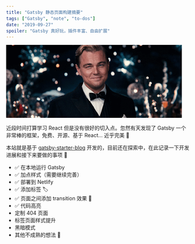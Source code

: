 ```yaml
---
title: "Gatsby 静态页面构建摘要"
tags: ["Gatsby", "note", "to-dos"]
date: "2019-09-27"
spoiler: "Gatsby 真好玩，插件丰富、自由扩展"
---
```


![Gatsby](gatsby.gif)

近段时间打算学习 React 但是没有很好的切入点。忽然有天发现了 Gatsby 一个非常棒的框架，免费、开源、基于 React... 近乎完美 💯

本站就是基于 [gatsby-starter-blog](https://github.com/gatsbyjs/gatsby-starter-blog) 开发的，目前还在探索中，在此记录一下开发进展和接下来要做的事项 📝

- ✅ 在本地运行 Gatsby
- ✅ 加点样式（需要继续完善）
- ✅ 部署到 Netlify
- ✅ 添加标签 🏷️
- ✅ 页面之间添加 transition 效果 💅
- ✅ 代码高亮
- 定制 404 页面
- 标签页面样式提升
- 黑暗模式
- 其他不成熟的想法 🤔
